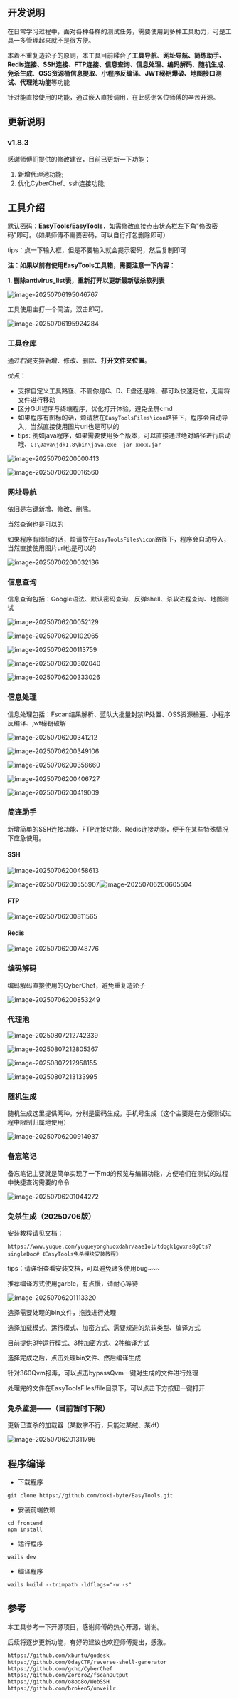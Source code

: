 ## 开发说明

在日常学习过程中，面对各种各样的测试任务，需要使用到多种工具助力，可是工具一多管理起来就不是很方便。

本着不重复造轮子的原则，本工具目前糅合了**工具导航**、**网址导航、简练助手、Redis连接、SSH连接、FTP连接、信息查询、信息处理、编码解码**、**随机生成**、**免杀生成**、**OSS资源桶信息提取**、**小程序反编译**、**JWT秘钥爆破、地图接口测试**、**代理池功能**等功能

针对能直接使用的功能，通过嵌入直接调用，在此感谢各位师傅的辛苦开源。

## 更新说明

### v1.8.3

感谢师傅们提供的修改建议，目前已更新一下功能：

1.  新增代理池功能;
2.  优化CyberChef、ssh连接功能;

## 工具介绍

默认密码：**EasyTools/EasyTools**，如需修改直接点击状态栏左下角"修改密码"即可。（如果师傅不需要密码，可以自行打包删除即可）

tips：点一下输入框，但是不要输入就会提示密码，然后复制即可

**注：如果以前有使用EasyTools工具箱，需要注意一下内容：**

**1. 删除antivirus_list表，重新打开以更新最新版杀软列表**

![image-20250706195046767](images/image-20250706195046767.png)

工具使用主打一个简洁，双击即可。

![image-20250706195924284](images/image-20250706195924284.png)

### 工具仓库

通过右键支持新增、修改、删除、**打开文件夹位置**。

优点：

+ 支撑自定义工具路径、不管你是C、D、E盘还是啥、都可以快速定位，无需将文件进行移动
+ 区分GUI程序与终端程序，优化打开体验，避免全屏cmd
+ 如果程序有图标的话，烦请放在`EasyToolsFiles\icon`路径下，程序会自动导入，当然直接使用图片url也是可以的
+ tips: 例如java程序，如果需要使用多个版本，可以直接通过绝对路径进行启动哦、`C:\Java\jdk1.8\bin\java.exe -jar xxxx.jar`

![image-20250706200000413](images/image-20250706200000413.png)

![image-20250706200016560](images/image-20250706200016560.png)

### 网址导航

依旧是右键新增、修改、删除。

当然查询也是可以的

如果程序有图标的话，烦请放在`EasyToolsFiles\icon`路径下，程序会自动导入，当然直接使用图片url也是可以的

![image-20250706200032136](images/image-20250706200032136.png)

### 信息查询

信息查询包括：Google语法、默认密码查询、反弹shell、杀软进程查询、地图测试

![image-20250706200052129](images/image-20250706200052129.png)

![image-20250706200102965](images/image-20250706200102965.png)

![image-20250706200113759](images/image-20250706200113759.png)

![image-20250706200302040](images/image-20250706200302040.png)

![image-20250706200333026](images/image-20250706200333026.png)

### 信息处理

信息处理包括：Fscan结果解析、蓝队大批量封禁IP处置、OSS资源桶遍、小程序反编译、jwt秘钥破解

![image-20250706200341212](images/image-20250706200341212.png)

![image-20250706200349106](images/image-20250706200349106.png)

![image-20250706200358660](images/image-20250706200358660.png)

![image-20250706200406727](images/image-20250706200406727.png)

![image-20250706200419009](images/image-20250706200419009.png)

### 简连助手

新增简单的SSH连接功能、FTP连接功能、Redis连接功能，便于在某些特殊情况下应急使用。

#### SSH

![image-20250706200458613](images/image-20250706200458613.png)

![image-20250706200555907](images/image-20250706200555907.png)![image-20250706200605504](images/image-20250706200605504.png)

#### FTP

![image-20250706200811565](images/image-20250706200811565.png)

#### Redis

![image-20250706200748776](images/image-20250706200748776.png)

### 编码解码

编码解码直接使用的CyberChef，避免重复造轮子

![image-20250706200853249](images/image-20250706200853249.png)

### 代理池

![image-20250807212742339](images/image-20250807212742339.png)

![image-20250807212805367](images/image-20250807212805367.png)

![image-20250807212958155](images/image-20250807212958155.png)

![image-20250807213133995](images/image-20250807213133995.png)

### 随机生成

随机生成这里提供两种，分别是密码生成，手机号生成（这个主要是在方便测试过程中限制归属地使用）

![image-20250706200914937](images/image-20250706200914937.png)

### 备忘笔记

备忘笔记主要就是简单实现了一下md的预览与编辑功能，方便咱们在测试的过程中快捷查询需要的命令

![image-20250706201044272](images/image-20250706201044272.png)

### 免杀生成（20250706版）

安装教程请见文档：

~~~
https://www.yuque.com/yuqueyonghuoxdahr/aae1ol/tdqgk1gwxns8g6ts?singleDoc# 《EasyTools免杀模块安装教程》
~~~

tips：请详细查看安装文档，可以避免诸多使用bug~~~

推荐编译方式使用garble，有点慢，请耐心等待

![image-20250706201113320](images/image-20250706201113320.png)

选择需要处理的bin文件，拖拽进行处理

选择加载模式、运行模式、加密方式、需要规避的杀软类型、编译方式

目前提供3种运行模式、3种加密方式、2种编译方式

选择完成之后，点击处理bin文件、然后编译生成

针对360Qvm报毒，可以点击bypassQvm一键对生成的文件进行处理

处理完的文件在EasyToolsFiles/file目录下，可以点击下方按钮一键打开

### 免杀监测——（目前暂时下架）

更新已查杀的加载器（某数字不行，只能过某绒、某df）

![image-20250706201311796](images/image-20250706201311796.png)

## 程序编译

+ 下载程序

~~~
git clone https://github.com/doki-byte/EasyTools.git
~~~

+ 安装前端依赖

~~~
cd frontend
npm install
~~~

+ 运行程序

~~~
wails dev
~~~

+ 编译程序

~~~
wails build --trimpath -ldflags="-w -s"
~~~

## 参考

本工具参考一下开源项目，感谢师傅的热心开源，谢谢。

后续将逐步更新功能，有好的建议也欢迎师傅提出，感激。

~~~html
https://github.com/xbuntu/godesk
https://github.com/0dayCTF/reverse-shell-generator
https://github.com/gchq/CyberChef
https://github.com/ZororoZ/fscanOutput
https://github.com/o8oo8o/WebSSH
https://github.com/broken5/unveilr
~~~
